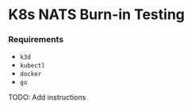 # K8s NATS Burn-in Testing 

### Requirements
- `k3d`
- `kubectl`
- `docker`
- `go`

TODO: Add instructions

